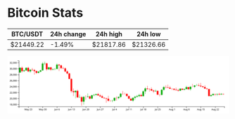# Bitcoin Stats

BTC/USDT|24h change|24h high|24h low|
|---|---|---|---|
|$21449.22|-1.49%|$21817.86|$21326.66|

<img src="./chart.svg">
